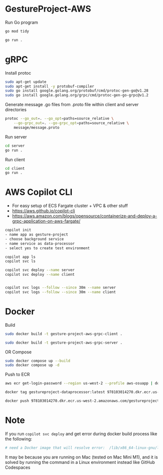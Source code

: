 # GestureProject-AWS

Run Go program

```bash
go mod tidy

go run .
```

# gRPC

Install protoc

```bash
sudo apt-get update
sudo apt-get install -y protobuf-compiler
sudo go install google.golang.org/protobuf/cmd/protoc-gen-go@v1.28
sudo go install google.golang.org/grpc/cmd/protoc-gen-go-grpc@v1.2
```

Generate message .go files from .proto file within client and server directories

```bash
protoc --go_out=. --go_opt=paths=source_relative \
    --go-grpc_out=. --go-grpc_opt=paths=source_relative \
    message/message.proto
```

Run server

```bash
cd server
go run .
```

Run client

```bash
cd client
go run .
```

# AWS Copilot CLI

-   For easy setup of ECS Fargate cluster + VPC & other stuff
-   https://aws.github.io/copilot-cli
-   https://aws.amazon.com/blogs/opensource/containerize-and-deploy-a-grpc-application-on-aws-fargate/

```bash
copilot init
- name app as gesture-project
- choose background service
- name service as data-processor
- select yes to create test environment

copilot app ls
copilot svc ls

copilot svc deploy --name server
copilot svc deploy --name client


copilot svc logs --follow --since 30m --name server
copilot svc logs --follow --since 30m --name client
```

# Docker

Build

```bash
sudo docker build -t gesture-project-aws-grpc-client .

sudo docker build -t gesture-project-aws-grpc-server .
```

OR Compose

```bash
sudo docker compose up --build
sudo docker compose up -d
```

Push to ECR

```bash
aws ecr get-login-password --region us-west-2 --profile aws-osuapp | docker login --username AWS --password-stdin 978103014270.dkr.ecr.us-west-2.amazonaws.com

docker tag gestureproject-dataprocessor:latest 978103014270.dkr.ecr.us-west-2.amazonaws.com/gestureproject-dataprocessor:latest

docker push 978103014270.dkr.ecr.us-west-2.amazonaws.com/gestureproject-dataprocessor:latest
```

# Note

If you run `copilot svc deploy` and get error during docker build process like the following:

```bash
# need a Docker image that will resolve error:  /lib/x86_64-linux-gnu/libm.so.6: version `GLIBC_2.29' not found (required by /main)
```

It may be because you are running on Mac (tested on Mac Mini M1), and it is solved by running the command in a Linux environment instead like GitHub Codespaces
